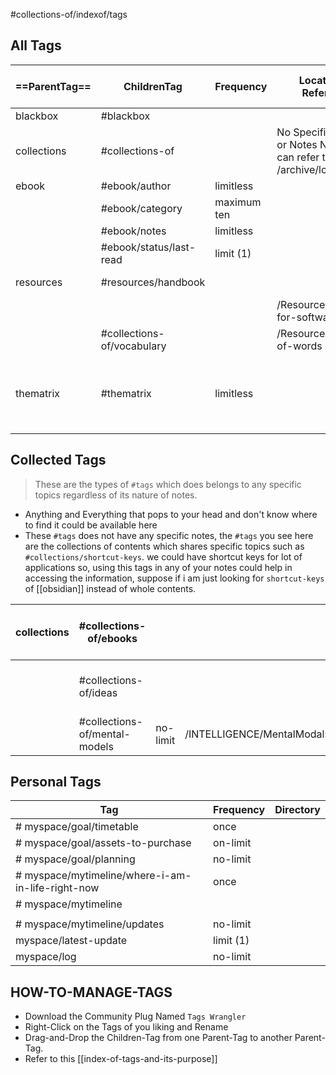 #collections-of/indexof/tags

## All Tags

| ==ParentTag== | ChildrenTag                  | Frequency   | Located-In / References                                              | Purpose of its Existence                                   |
| ------------- | ---------------------------- | ----------- | -------------------------------------------------------------------- | ---------------------------------------------------------- |
| blackbox      | #blackbox                    |             |                                                                      | unknown                                                    |
| collections   | #collections-of              |             | No Specific Directory or Notes Needed ( can refer to /archive/logs ) |                                                            |
| ebook         | #ebook/author                | limitless   |                                                                      |                                                            |
|               | #ebook/category              | maximum ten |                                                                      |                                                            |
|               | #ebook/notes                 | limitless   |                                                                      |                                                            |
|               | #ebook/status/last-read      | limit (1)   |                                                                      |                                                            |
| resources     | #resources/handbook          |             |                                                                      | how-to do instructions                                     |
|               |                              |             | /Resources/directory-for-softwares                                   |                                                            |
|               | #collections-of/vocabulary   |             | /Resources/directory-of-words                                        |                                                            |
| thematrix     | #thematrix                   | limitless   |                                                                      | refers to the outdated and primitive, convervative society |


## Collected Tags
> These are the types of `#tags` which does belongs to any specific topics regardless of its nature of notes. 
- Anything and Everything that pops to your head and don't know where to find it could be available here 
- These `#tags` does not have any specific notes, the `#tags` you see here are the collections of contents which shares specific topics such as `#collections/shortcut-keys`.  we could have shortcut keys for lot of applications so, using this tags in any of your notes could help in accessing the information, suppose if i am just looking for `shortcut-keys` of [[obsidian]] instead of whole contents. 

| collections | #collections-of/ebooks        |          |                            | Collected ebooks for future reading      |
| ----------- | -------------------------- | -------- | -------------------------- | ---------------------------------------- |
|             | #collections-of/ideas         |          |                            | Collected Ideas for future brainstorming |
|             | #collections-of/mental-models | no-limit | /INTELLIGENCE/MentalModals | models for reasoning                     |



## Personal Tags

| Tag                                               | Frequency | Directory |
| ------------------------------------------------- | --------- | --------- |
| # myspace/goal/timetable                          | once      |           |
| # myspace/goal/assets-to-purchase                 | on-limit  |           |
| # myspace/goal/planning                           | no-limit  |           |
| # myspace/mytimeline/where-i-am-in-life-right-now | once      |           |
| # myspace/mytimeline                              |           |           |
|                                                   |           |           |
| #  myspace/mytimeline/updates                     | no-limit  |           |
| myspace/latest-update                             | limit (1) |           |
| myspace/log                                       | no-limit  |           |



## HOW-TO-MANAGE-TAGS
- Download the Community Plug Named `Tags Wrangler` 
- Right-Click on the Tags of you liking and Rename
- Drag-and-Drop the Children-Tag from one Parent-Tag to another Parent-Tag.
- Refer to this [[index-of-tags-and-its-purpose]] 

